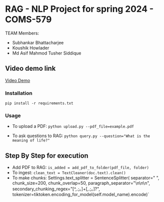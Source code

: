 # RAG - NLP Project for spring 2024 - COMS-579
TEAM Members: 

- Subhankar Bhattacharjee
- Koushik Howlader
- Md Asif Mahmod Tusher Siddique


## Video demo link

[Video Demo](https://www.youtube.com/)

### Installation

`pip install -r requirements.txt`


### Usage

- To upload a PDF: `python upload.py --pdf_file=example.pdf`

- To ask questions to RAG: `python query.py --question="What is the meaning of life?"`


## Step By Step for execution

- Add PDF to RAG: `is_added = add_pdf_to_folder(pdf_file, folder)`
- To ingest: `clean_text = TextCleaner(doc.text).clean()`
- To make chunks:
  Settings.text_splitter = SentenceSplitter(
       separator=" ", chunk_size=200, chunk_overlap=50,
       paragraph_separator="\n\n\n",
       secondary_chunking_regex="[^,.;。]+[,.;。]?",
       tokenizer=tiktoken.encoding_for_model(self.model_name).encode)`


